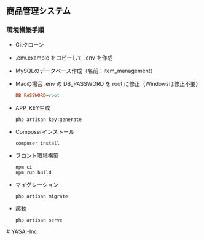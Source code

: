 ## 商品管理システム

### 環境構築手順

* Gitクローン
* .env.example をコピーして .env を作成
* MySQLのデータベース作成（名前：item_management）
* Macの場合 .env の DB_PASSWORD を root に修正（Windowsは修正不要）

    ```INI
    DB_PASSWORD=root
    ```

* APP_KEY生成

    ```console
    php artisan key:generate
    ```

* Composerインストール

    ```console
    composer install
    ```

* フロント環境構築

    ```console
    npm ci
    npm run build
    ```

* マイグレーション

    ```console
    php artisan migrate
    ```

* 起動

    ```console
    php artisan serve
    ```
#   Y A S A I - I n c  
 